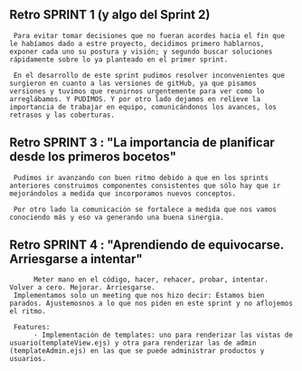 ## Retro SPRINT 1 (y algo del Sprint 2)
     Para evitar tomar decisiones que no fueran acordes hacia el fin que le habíamos dado a estre proyecto, decidimos primero hablarnos, exponer cada uno su postura y visión; y segundo buscar soluciones rápidamente sobre lo ya planteado en el primer sprint. 

     En el desarrollo de este sprint pudimos resolver inconvenientes que surgieron en cuanto a las versiones de gitHub, ya que pisamos versiones y tuvimos que reunirnos urgentemente para ver como lo arreglábamos. Y PUDIMOS. Y por otro lado dejamos en relieve la importancia de trabajar en equipo, comunicándonos los avances, los retrasos y las coberturas. 

## Retro SPRINT 3 : "La importancia de planificar desde los primeros bocetos"
     Pudimos ir avanzando con buen ritmo debido a que en los sprints anteriores construimos componentes consistentes que sólo hay que ir mejorándolos a medida que incorporamos nuevos conceptos. 

     Por otro lado la comunicación se fortalece a medida que nos vamos conociendo más y eso va generando una buena sinergia. 

## Retro SPRINT 4 : "Aprendiendo de equivocarse. Arriesgarse a intentar"
          Meter mano en el código, hacer, rehacer, probar, intentar. Volver a cero. Mejorar. Arriesgarse. 
     Implementamos solo un meeting que nos hizo decir: Estamos bien parados. Ajustemosnos a lo que nos piden en este sprint y no aflojemos el ritmo. 

     Features: 
          · Implementación de templates: uno para renderizar las vistas de usuario(templateView.ejs) y otra para renderizar las de admin (templateAdmin.ejs) en las que se puede administrar productos y usuarios.